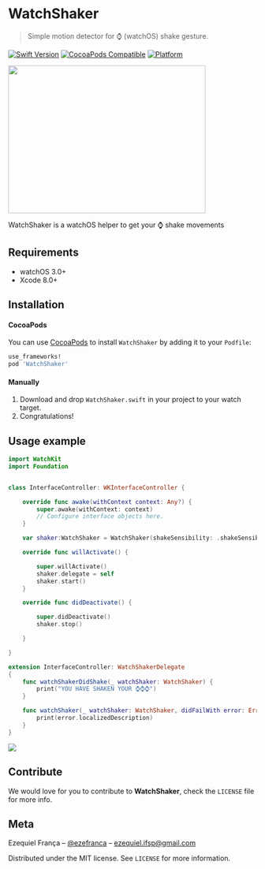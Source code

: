 # WatchShaker
> Simple motion detector for ⌚️ (watchOS) shake gesture.

[![Swift Version][swift-image]][swift-url] [![CocoaPods Compatible](https://img.shields.io/cocoapods/v/WatchShaker.svg)](https://img.shields.io/cocoapods/v/WatchShaker.svg) [![Platform](https://img.shields.io/cocoapods/p/WatchShaker.svg?style=flat)](http://cocoadocs.org/docsets/WatchShaker)

<img src="https://raw.githubusercontent.com/ezefranca/ezefranca.github.io/master/img/bwshaker.jpg" width="400" height="300" />

 WatchShaker is a watchOS helper to get your ⌚️ shake movements

## Requirements

- watchOS 3.0+
- Xcode 8.0+

## Installation

#### CocoaPods
You can use [CocoaPods](http://cocoapods.org/) to install `WatchShaker` by adding it to your `Podfile`:

```ruby
use_frameworks!
pod 'WatchShaker'
```
#### Manually
1. Download and drop ```WatchShaker.swift``` in your project to your watch target.  
2. Congratulations!  

## Usage example

```swift
import WatchKit
import Foundation


class InterfaceController: WKInterfaceController {

    override func awake(withContext context: Any?) {
        super.awake(withContext: context)
        // Configure interface objects here.
    }

    var shaker:WatchShaker = WatchShaker(shakeSensibility: .shakeSensibilityNormal, delay: 0.2)

    override func willActivate() {

        super.willActivate()
        shaker.delegate = self
        shaker.start()
    }

    override func didDeactivate() {

        super.didDeactivate()
        shaker.stop()

    }

}

extension InterfaceController: WatchShakerDelegate
{
    func watchShakerDidShake(_ watchShaker: WatchShaker) {
        print("YOU HAVE SHAKEN YOUR ⌚️⌚️⌚️")
    }

    func watchShaker(_ watchShaker: WatchShaker, didFailWith error: Error) {
        print(error.localizedDescription)
    }
}

```

![](https://raw.githubusercontent.com/ezefranca/WatchShaker/master/giphy%20(1).gif)

## Contribute

We would love for you to contribute to **WatchShaker**, check the ``LICENSE`` file for more info.

## Meta

Ezequiel França – [@ezefranca](https://twitter.com/ezefranca) – ezequiel.ifsp@gmail.com

Distributed under the MIT license. See ``LICENSE`` for more information.

[swift-image]:https://img.shields.io/badge/swift-3.0-orange.svg
[swift-url]: https://swift.org/
[license-image]: https://img.shields.io/badge/License-MIT-blue.svg
[license-url]: LICENSE
[travis-image]: https://img.shields.io/travis/dbader/node-datadog-metrics/master.svg?style=flat-square
[travis-url]: https://travis-ci.org/dbader/node-datadog-metrics
[codebeat-image]: https://codebeat.co/badges/c19b47ea-2f9d-45df-8458-b2d952fe9dad
[codebeat-url]: https://codebeat.co/projects/github-com-vsouza-awesomeios-com
